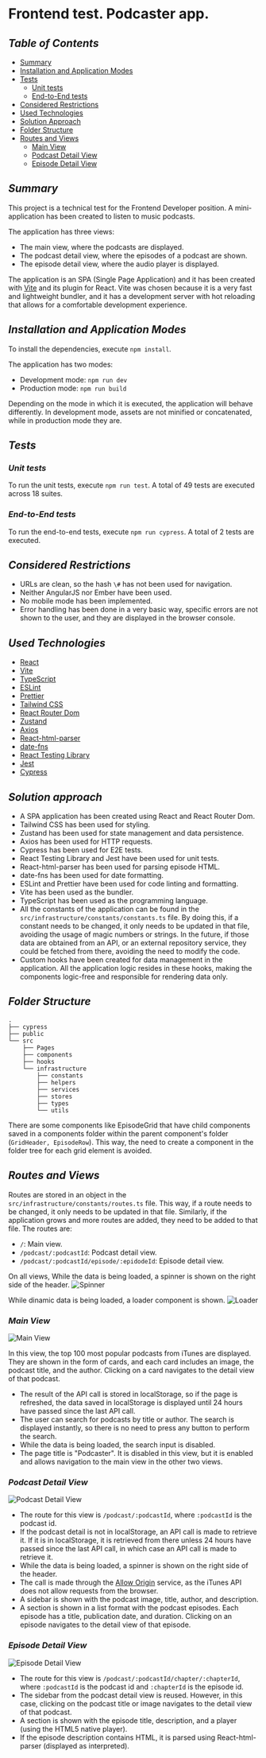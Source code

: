 # Frontend test. Podcaster app.

## *Table of Contents*
- [Summary](#summary)
- [Installation and Application Modes](#installation-and-application-modes)
- [Tests](#tests)
  - [Unit tests](#unit-tests)
  - [End-to-End tests](#end-to-end-tests)
- [Considered Restrictions](#considered-restrictions)
- [Used Technologies](#used-technologies)
- [Solution Approach](#solution-approach)
- [Folder Structure](#folder-structure)
- [Routes and Views](#routes-and-views)
  - [Main View](#main-view)
  - [Podcast Detail View](#podcast-detail-view)
  - [Episode Detail View](#episode-detail-view)

## *Summary*
This project is a technical test for the Frontend Developer position.
A mini-application has been created to listen to music podcasts.

The application has three views:
- The main view, where the podcasts are displayed.
- The podcast detail view, where the episodes of a podcast are shown.
- The episode detail view, where the audio player is displayed.

The application is an SPA (Single Page Application) and it has been created with [Vite](https://vitejs.dev/) and its plugin for React. Vite was chosen because it is a very fast and lightweight bundler, and it has a development server with hot reloading that allows for a comfortable development experience.

## *Installation and Application Modes*

To install the dependencies, execute `npm install`.

The application has two modes:
- Development mode: `npm run dev`
- Production mode: `npm run build`

Depending on the mode in which it is executed, the application will behave differently. In development mode, assets are not minified or concatenated, while in production mode they are.

## *Tests*
### *Unit tests*
To run the unit tests, execute `npm run test`. A total of 49 tests are executed across 18 suites.
### *End-to-End tests*
To run the end-to-end tests, execute `npm run cypress`. A total of 2 tests are executed.

## *Considered Restrictions*
- URLs are clean, so the hash `\#` has not been used for navigation.
- Neither AngularJS nor Ember have been used.
- No mobile mode has been implemented.
- Error handling has been done in a very basic way, specific errors are not shown to the user, and they are displayed in the browser console.

## *Used Technologies*
- [React](https://react.dev/learn)
- [Vite](https://vitejs.dev/guide)
- [TypeScript](https://www.typescriptlang.org/docs)
- [ESLint](https://eslint.org/docs/user-guide/getting-started)
- [Prettier](https://prettier.io/docs/en/index.html)
- [Tailwind CSS](https://tailwindcss.com/docs)
- [React Router Dom](https://reactrouter.com/)
- [Zustand](https://tailwindcss.com/docs)
- [Axios](https://axios-http.com/docs/intro)
- [React-html-parser](https://www.npmjs.com/package/react-html-parser)
- [date-fns](https://date-fns.org/docs/Getting-Started)
- [React Testing Library](https://testing-library.com/docs/react-testing-library/intro/)
- [Jest](https://jestjs.io/docs/getting-started)
- [Cypress](https://docs.cypress.io/)


## *Solution approach*
- A SPA application has been created using React and React Router Dom.
- Tailwind CSS has been used for styling.
- Zustand has been used for state management and data persistence.
- Axios has been used for HTTP requests.
- Cypress has been used for E2E tests.
- React Testing Library and Jest have been used for unit tests.
- React-html-parser has been used for parsing episode HTML.
- date-fns has been used for date formatting.
- ESLint and Prettier have been used for code linting and formatting.
- Vite has been used as the bundler.
- TypeScript has been used as the programming language.
- All the constants of the application can be found in the `src/infrastructure/constants/constants.ts` file. By doing this, if a constant needs to be changed, it only needs to be updated in that file, avoiding the usage of magic numbers or strings. In the future, if those data are obtained from an API, or an external repository service, they could be fetched from there, avoiding the need to modify the code.
- Custom hooks have been created for data management in the application. All the application logic resides in these hooks, making the components logic-free and responsible for rendering data only.

## *Folder Structure*
```
.
├── cypress
├── public
└── src
    ├── Pages
    ├── components
    ├── hooks
    └── infrastructure
        ├── constants
        ├── helpers
        ├── services
        ├── stores
        ├── types
        └── utils
```
There are some components like EpisodeGrid that have child components saved in a components folder within the parent component's folder (`GridHeader, EpisodeRow`). This way, the need to create a component in the folder tree for each grid element is avoided.


## *Routes and Views*
Routes are stored in an object in the `src/infrastructure/constants/routes.ts` file. This way, if a route needs to be changed, it only needs to be updated in that file. Similarly, if the application grows and more routes are added, they need to be added to that file. The routes are:
- `/`: Main view.
- `/podcast/:podcastId`: Podcast detail view.
- `/podcast/:podcastId/episode/:epidodeId`: Episode detail view.

On all views, While the data is being loaded, a spinner is shown on the right side of the header. ![Spinner](./screenshots/spinner.gif)

While dinamic data is being loaded, a loader component is shown. ![Loader](./screenshots/loader.gif)


### *Main View*
![Main View](./screenshots/main-view.png)

In this view, the top 100 most popular podcasts from iTunes are displayed. They are shown in the form of cards, and each card includes an image, the podcast title, and the author. Clicking on a card navigates to the detail view of that podcast.
- The result of the API call is stored in localStorage, so if the page is refreshed, the data saved in localStorage is displayed until 24 hours have passed since the last API call.
- The user can search for podcasts by title or author. The search is displayed instantly, so there is no need to press any button to perform the search.
- While the data is being loaded, the search input is disabled.
- The page title is "Podcaster". It is disabled in this view, but it is enabled and allows navigation to the main view in the other two views.

### *Podcast Detail View*
![Podcast Detail View](./screenshots/podcast-detail.png)
- The route for this view is `/podcast/:podcastId`, where `:podcastId` is the podcast id.
- If the podcast detail is not in localStorage, an API call is made to retrieve it. If it is in localStorage, it is retrieved from there unless 24 hours have passed since the last API call, in which case an API call is made to retrieve it.
- While the data is being loaded, a spinner is shown on the right side of the header.
- The call is made through the [Allow Origin](https://alloworigin.com/) service, as the iTunes API does not allow requests from the browser.
- A sidebar is shown with the podcast image, title, author, and description.
- A section is shown in a list format with the podcast episodes. Each episode has a title, publication date, and duration. Clicking on an episode navigates to the detail view of that episode.

### *Episode Detail View*
![Episode Detail View](./screenshots/chapter-detail.png)
- The route for this view is `/podcast/:podcastId/chapter/:chapterId`, where `:podcastId` is the podcast id and `:chapterId` is the episode id.
- The sidebar from the podcast detail view is reused. However, in this case, clicking on the podcast title or image navigates to the detail view of that podcast.
- A section is shown with the episode title, description, and a player (using the HTML5 native player).
- If the episode description contains HTML, it is parsed using React-html-parser (displayed as interpreted).

